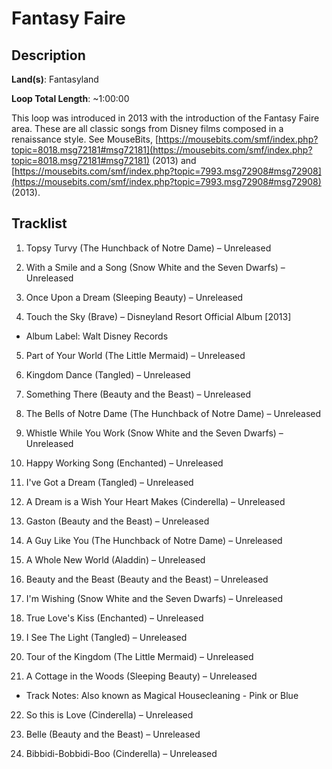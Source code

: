 # Fantasy Faire

## Description

**Land(s)**: Fantasyland

**Loop Total Length**: ~1:00:00

This loop was introduced in 2013 with the introduction of the Fantasy Faire area. These are all classic songs from Disney films composed in a renaissance style. See MouseBits, [https://mousebits.com/smf/index.php?topic=8018.msg72181#msg72181](https://mousebits.com/smf/index.php?topic=8018.msg72181#msg72181) (2013) and [https://mousebits.com/smf/index.php?topic=7993.msg72908#msg72908](https://mousebits.com/smf/index.php?topic=7993.msg72908#msg72908) (2013).

## Tracklist

1. Topsy Turvy (The Hunchback of Notre Dame) – Unreleased


2. With a Smile and a Song (Snow White and the Seven Dwarfs) – Unreleased


3. Once Upon a Dream (Sleeping Beauty) – Unreleased


4. Touch the Sky (Brave) – Disneyland Resort Official Album [2013]
- Album Label: Walt Disney Records

5. Part of Your World (The Little Mermaid) – Unreleased


6. Kingdom Dance (Tangled) – Unreleased


7. Something There (Beauty and the Beast) – Unreleased


8. The Bells of Notre Dame (The Hunchback of Notre Dame) – Unreleased


9. Whistle While You Work (Snow White and the Seven Dwarfs) – Unreleased


10. Happy Working Song (Enchanted) – Unreleased


11. I've Got a Dream (Tangled) – Unreleased


12. A Dream is a Wish Your Heart Makes (Cinderella) – Unreleased


13. Gaston (Beauty and the Beast) – Unreleased


14. A Guy Like You (The Hunchback of Notre Dame) – Unreleased


15. A Whole New World (Aladdin) – Unreleased


16. Beauty and the Beast (Beauty and the Beast) – Unreleased


17. I'm Wishing (Snow White and the Seven Dwarfs) – Unreleased


18. True Love's Kiss (Enchanted) – Unreleased


19. I See The Light (Tangled) – Unreleased


20. Tour of the Kingdom (The Little Mermaid) – Unreleased


21. A Cottage in the Woods (Sleeping Beauty) – Unreleased
- Track Notes: Also known as Magical Housecleaning - Pink or Blue

22. So this is Love (Cinderella) – Unreleased


23. Belle (Beauty and the Beast) – Unreleased


24. Bibbidi-Bobbidi-Boo (Cinderella) – Unreleased

